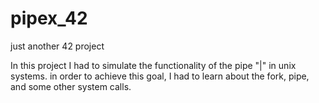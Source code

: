 # pipex_42
just another 42 project


In this project I had to simulate the functionality of the pipe "|" in unix systems.
in order to achieve this goal, I had to learn about the fork, pipe, and some other system calls.
